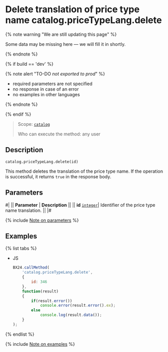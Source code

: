 # Delete translation of price type name catalog.priceTypeLang.delete

{% note warning "We are still updating this page" %}

Some data may be missing here — we will fill it in shortly.

{% endnote %}

{% if build == 'dev' %}

{% note alert "TO-DO _not exported to prod_" %}

- required parameters are not specified
- no response in case of an error
- no examples in other languages
  
{% endnote %}

{% endif %}

> Scope: [`catalog`](../../../scopes/permissions.md)
>
> Who can execute the method: any user

## Description

```http
catalog.priceTypeLang.delete(id)
```

This method deletes the translation of the price type name. If the operation is successful, it returns `true` in the response body.

## Parameters

#|
|| **Parameter** | **Description** ||
|| **id** 
[`integer`](../../data-types.md)| Identifier of the price type name translation. ||
|#

{% include [Note on parameters](../../../../_includes/required.md) %}

## Examples

{% list tabs %}

- JS

    ```js
    BX24.callMethod(
        'catalog.priceTypeLang.delete',
        {
            id: 346
        },
        function(result)
        {
            if(result.error())
                console.error(result.error().ex);
            else
                console.log(result.data());
        }
    );
    ```

{% endlist %}

{% include [Note on examples](../../../../_includes/examples.md) %}
